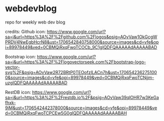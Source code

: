 # webdevblog
repo for weekly web dev blog

credits:
Github icon: https://www.google.com/url?sa=i&url=https%3A%2F%2Fgithub.com%2Flogos&psig=AOvVaw1OkGcgWPRDV4NwEgbHcrN8&ust=1706542840758000&source=images&cd=vfe&opi=89978449&ved=0CBMQjRxqFwoTCOCb_9C1gIQDFQAAAAAdAAAAABAD

Bootstrap icon: https://www.google.com/url?sa=i&url=https%3A%2F%2Flogovectorseek.com%2Fbootstrap-logo-vector-svg%2F&psig=AOvVaw2R72BRtP0TEOofzILACn7h&ust=1706542362751000&source=images&cd=vfe&opi=89978449&ved=0CBMQjRxqFwoTCNjjm-uzgIQDFQAAAAAdAAAAABAD

RestDB icon: https://www.google.com/url?sa=i&url=https%3A%2F%2Frestdb.io%2F&psig=AOvVaw39qlOHR7w3KeGafhxk-9iM&ust=1706542442378000&source=images&cd=vfe&opi=89978449&ved=0CBMQjRxqFwoTCPCEw5G0gIQDFQAAAAAdAAAAABAH

